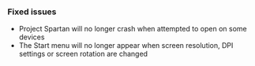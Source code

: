 ### Fixed issues
- Project Spartan will no longer crash when attempted to open on some devices
- The Start menu will no longer appear when screen resolution, DPI settings or screen rotation are changed
